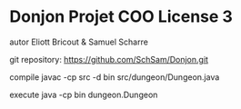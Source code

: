 # Donjon Projet COO License 3

autor Eliott Bricout & Samuel Scharre

git repository: https://github.com/SchSam/Donjon.git

compile
javac -cp src -d bin src/dungeon/Dungeon.java

execute
java -cp bin dungeon.Dungeon

